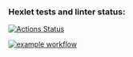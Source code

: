 ### Hexlet tests and linter status:
[![Actions Status](https://github.com/cfyz7/frontend-project-46/workflows/hexlet-check/badge.svg)](https://github.com/cfyz7/frontend-project-46/actions)

[![example workflow](https://github.com/cfyz7/frontend-project-46/workflows/myTest.yml/badge.svg)](https://github.com/cfyz7/frontend-project-46/actions)

